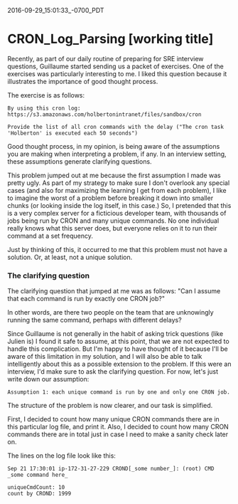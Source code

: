 2016-09-29_15:01:33_-0700_PDT
# CRON_Log_Parsing [working title]

Recently, as part of our daily routine of preparing for SRE interview
questions, Guillaume started sending us a packet of exercises. One of
the exercises was particularly interesting to me. I liked this
question because it illustrates the importance of good thought process.

The exercise is as follows:

```
By using this cron log:
https://s3.amazonaws.com/holbertonintranet/files/sandbox/cron

Provide the list of all cron commands with the delay ("The cron task
'Holberton' is executed each 50 seconds")
```
Good thought process, in my opinion, is being aware of the assumptions
you are making when interpreting a problem, if any. In an interview
setting, these assumptions generate clarifying questions.

This problem jumped out at me because the first assumption I made was
pretty ugly. As part of my strategy to make sure I don't overlook any
special cases (and also for maximizing the learning I get from each
problem), I like to imagine the worst of a problem before breaking it
down into smaller chunks (or looking inside the log itself, in this
case.)  So, I pretended that this is a very complex server for a
ficticious developer team, with thousands of jobs being run by CRON
and many unique commands. No one individual really knows what this
server does, but everyone relies on it to run their command at a set
frequency.

Just by thinking of this, it occurred to me that this problem must not
have a solution. Or, at least, not a unique solution.

### The clarifying question

The clarifying question that jumped at me was as follows: "Can I
assume that each command is run by exactly one CRON job?"

In other words, are there two people on the team that are unknowingly
running the same command, perhaps with different delays?

Since Guillaume is not generally in the habit of asking trick
questions (like Julien is) I found it safe to assume, at this point,
that we are not expected to handle this complication. But I'm happy to
have thought of it because I'll be aware of this limitation in my
solution, and I will also be able to talk intelligently about this as
a possible extension to the problem. If this were an interview, I'd
make sure to ask the clarifying question. For now, let's just write
down our assumption:

```
Assumption 1: each unique command is run by one and only one CRON job.
```

The structure of the problem is now clearer, and our task is
simplified.

First, I decided to count how many unique CRON commands there are in
this particular log file, and print it. Also, I decided to count how many CRON
commands there are in total just in case I need to make a sanity check
later on.

The lines on the log file look like this:
```
Sep 21 17:30:01 ip-172-31-27-229 CROND[_some number_]: (root) CMD
_some command here_
```

```
uniqueCmdCount: 10
count by CROND: 1999
```